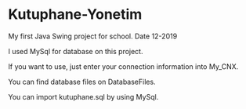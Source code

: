 # Kutuphane-Yonetim
My first Java Swing project for school. Date 12-2019

I used MySql for database on this project.

If you want to use, just enter your connection information into My_CNX.

You can find database files on DatabaseFiles.

You can import kutuphane.sql by using MySql.
